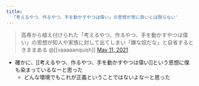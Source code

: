 ```yaml
---
title:
 '「考えるやつ、作るやつ、手を動かすやつは偉い」の思想が常に良いとは限らない'
---
```


>  高専から植え付けられた「考えるやつ、作るやつ、手を動かすやつは偉い」の思想が知人や家族に対して出てしまい「嫌な奴だな」と自省するときままある
>  	@[[vaaaaanquish]] [May 11, 2021](https://twitter.com/vaaaaanquish/status/1392146657370771456?ref_src=twsrc%5Etfw)
- 確かに、[[考えるやつ、作るやつ、手を動かすやつは偉い]]という思想に僕も染まっているなーと思った
    - どんな環境でもこれが正義ということではないよなーと思った

